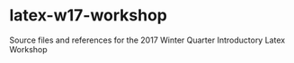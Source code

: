 # latex-w17-workshop
Source files and references for the 2017 Winter Quarter Introductory Latex Workshop
